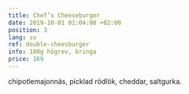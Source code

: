 ```yaml
---
title: Chef’s Cheeseburger
date: 2019-10-01 01:04:00 +02:00
position: 3
lang: sv
ref: double-cheesburger
info: 180g högrev, bringa
price: 169
---
```


chipotlemajonnäs, picklad rödlök, cheddar, saltgurka.
